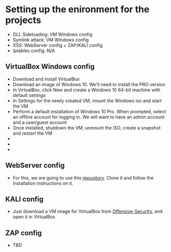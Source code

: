 # Setting up the enironment for the projects

- DLL Sideloading: VM Windows config
- Symlink attack: VM Windows config
- XSS: WebServer config + ZAP/KALI config
- Iptables config: N/A


## VirtualBox Windows config
- Download and install VirtualBox
- Download an image of Windows 10. We'll need to install the PRO version
- In VirtualBox, click New and create a Windows 10 64-bit machine with default settings
- In Settings for the newly created VM, mount the Windows iso and start the VM
- Perform a default installation of Windows 10 Pro. When prompted, select an offline account for logging in. We will want to have an admin account and a user/guest account
- Once installed, shutdown the VM, unmount the ISO, create a snapshot and restart the VM
- 
- 
- 

## WebServer config
- For this, we are going to use this [repository](https://github.com/MecatronicaUncu/Red-Social-Asociacion). Clone it and follow the installation instructions on it.

## KALI config
- Just download a VM image for VirtualBox from [Offensive-Security](https://www.offensive-security.com/kali-linux-vm-vmware-virtualbox-image-download/), and open it in VirtualBox

## ZAP config
- TBD
